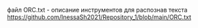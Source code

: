 файл ORC.txt - описание инструментов для распознав  текста
https://github.com/InessaSh2021/Repository_1/blob/main/ORC.txt

